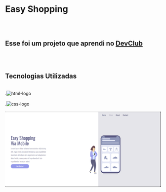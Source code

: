 <h1>Easy Shopping</h1>
<br>
<br>
<h2>Esse foi um projeto que aprendi no <a href="https://rodolfomori.com.br/devclub">DevClub</a></h2>
<br>
<br>
<h2>Tecnologias Utilizadas</h2>
<br>
.<img src="https://img.shields.io/badge/HTML5-E34F26?style=for-the-badge&logo=html5&logoColor=white" alt="html-logo"/>
<br>
<br>
.<img  src="https://img.shields.io/badge/CSS-239120?&style=for-the-badge&logo=css3&logoColor=white" alt="css-logo"/>

<br>
<br>
<img src="https://github.com/mikesilva32/Easy-shopping/blob/main/assets/Desktop.png?raw=true"/>
